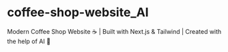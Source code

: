 # coffee-shop-website_AI
Modern Coffee Shop Website ☕ | Built with Next.js &amp; Tailwind | Created with the help of AI 🤖
